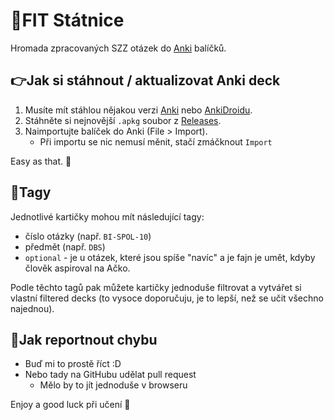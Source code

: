 # 📘FIT Státnice

Hromada zpracovaných SZZ otázek do [Anki](https://apps.ankiweb.net/) balíčků.
## 👉Jak si stáhnout / aktualizovat Anki deck
1. Musíte mít stáhlou nějakou verzi [Anki](https://apps.ankiweb.net/) nebo [AnkiDroidu](https://play.google.com/store/apps/details?id=com.ichi2.anki&hl=cs&gl=US).
2. Stáhněte si nejnovější `.apkg` soubor z [Releases](https://github.com/Morcinus/FIT-Statnice/releases).
3. Naimportujte balíček do Anki (File > Import).
	- Při importu se nic nemusí měnit, stačí zmáčknout `Import`

Easy as that. 🍻

## 📑Tagy
Jednotlivé kartičky mohou mít následující tagy:
- číslo otázky (např. `BI-SPOL-10`)
- předmět (např. `DBS`)
- `optional` - je u otázek, které jsou spíše "navíc" a je fajn je umět, kdyby člověk aspiroval na Ačko.

Podle těchto tagů pak můžete kartičky jednoduše filtrovat a vytvářet si vlastní filtered decks (to vysoce doporučuju, je to lepší, než se učit všechno najednou).
## 🙋Jak reportnout chybu
- Buď mi to prostě říct :D
- Nebo tady na GitHubu udělat pull request
	- Mělo by to jít jednoduše v browseru

Enjoy a good luck při učení 👊
